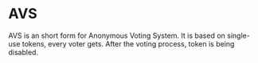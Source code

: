 # AVS
AVS is an short form for Anonymous Voting System. It is based on single-use tokens, every voter gets. After the voting process, token is being disabled.
